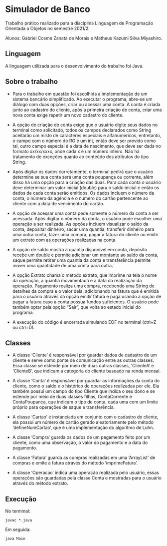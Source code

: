 # Simulador de Banco
Trabalho prático realizado para a disciplina Linguagem de Programação Orientada a Objetos no semestre 2021/2.

Alunos: Gabriel Cosme Zanata de Morais e Matheus Kazumi Silva Miyashiro.

## Linguagem

A linguagem utilizada para o desenvolvimento do trabalho foi Java.

## Sobre o trabalho

- Para o trabalho em questão foi escolhida a implementação de um sistema bancário simplificado. Ao executar o programa, abre-se um diálogo com duas opções, criar ou acessar uma conta. A conta é criada junto ao cadastro do cliente, após a primeira criação de conta, criar uma nova conta exige repetir um novo cadastro do cliente.

- A opção de criação de conta exige que o usuário digite seus dados no terminal como solicitado, todos os campos declarados como String aceitarão um misto de caracteres especiais e alfanuméricos, entretanto, o campo com o número do RG é um int, então deve ser provido como tal, outro campo especial é a data de nascimento, que deve ser dada no formato xx/xx/xxxx, onde cada x é um número inteiro. Não há tratamento de exceções quanto ao conteúdo dos atributos do tipo String.

- Após digitar os dados corretamente, o terminal pedirá que o usuário determine se sua conta será uma conta poupança ou corrente, além disso há uma opção para a criação das duas. Para cada conta o usuário deve determinar um valor inicial (double) para o saldo inicial e então os dados de cada conta serão emitidos. Os dados incluem o número da conta, o número da agência e o número do cartão pertencente ao cliente com a data de vencimento do cartão.

- A opção de acessar uma conta pede somente o número da conta a ser acessada. Após digitar o número da conta, o usuário pode escolher uma operação a ser realizada. As opções incluem visualizar o saldo da conta, depositar dinheiro, sacar uma quantia, transferir dinheiro para uma outra conta, fazer uma compra, pagar a fatura do cliente ou emitir um extrato com as operações realizadas na conta.

- A opção de saldo mostra a quantia disponível em conta, depósito recebe um double e permite adicionar um montante ao saldo da conta, saque permite retirar uma quantia da conta e transferência permite mover uma quantidade de uma conta para outra.

- A opção Extrato chama o método extrato, que imprime na tela o nome da operação, a quantia movimentada e a data da realização da operação. Pagamento realiza uma compra, recebendo uma String de detalhes da compra e o valor dela, adicionando na fatura que é emitida para o usuário através da opção emitir fatura e paga usando a opção de pagar a fatura caso a conta possua fundos suficientes. O usuário pode também optar pela opção “Sair”, que volta ao estado inicial do programa.

- A execução do código é encerrada simulando EOF no terminal (ctrl+Z ou ctrl+D).

## Classes

- A classe ‘Cliente’ é responsável por guardar dados de cadastro de um cliente e serve como ponte de comunicação entre as outras classes. Essa classe se estende por meio de duas outras classes, ‘ClienteA’ e ‘ClienteB’, que indicam a categoria do cliente baseado na renda mensal. 

- A classe ‘Conta’ é responsável por guardar as informações da conta do cliente, como o saldo e o histórico de operações realizadas por ele. Ela também possui um campo do tipo Cliente que indica o seu dono e se estende por meio de duas classes filhas, ContaCorrente e ContaPoupanca, que indicam o tipo de conta, cada uma com um limite próprio para operações de saque e transferência.

- A classe ‘Cartao’ é instanciada em conjunto com o cadastro do cliente, ela possui um número de cartão gerado aleatoriamente pelo método ‘defineNumCartao’, que é uma implementação do algoritmo de Luhn.

- A classe ‘Compra’ guarda os dados de um pagamento feito por um cliente, como uma observação, o valor do pagamento e a data do pagamento. 

- A classe ‘Fatura’ guarda as compras realizadas em uma ‘ArrayList’ de compras e emite a fatura através do método ‘imprimeFatura’. 

- A classe ‘Operacao’ indica uma operação realizada pelo usuário, essas operações são guardadas pela classe Conta e mostradas para o usuário através do método extrato.

## Execução

No terminal:

```
javac *.java
```

Em seguida:

```
java Main
```

##

